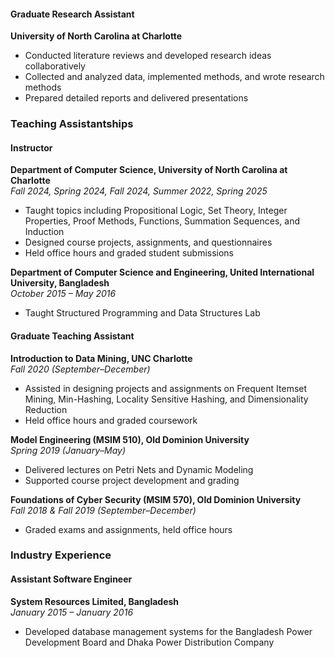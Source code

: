 
#### Graduate Research Assistant  
**University of North Carolina at Charlotte**  
- Conducted literature reviews and developed research ideas collaboratively
- Collected and analyzed data, implemented methods, and wrote research methods
- Prepared detailed reports and delivered presentations

### Teaching Assistantships

#### Instructor  
**Department of Computer Science, University of North Carolina at Charlotte**  
*Fall 2024, Spring 2024, Fall 2024, Summer 2022, Spring 2025*  
- Taught topics including Propositional Logic, Set Theory, Integer Properties, Proof Methods, Functions, Summation Sequences, and Induction
- Designed course projects, assignments, and questionnaires
- Held office hours and graded student submissions

**Department of Computer Science and Engineering, United International University, Bangladesh**  
*October 2015 – May 2016*  
- Taught Structured Programming and Data Structures Lab



#### Graduate Teaching Assistant  
**Introduction to Data Mining, UNC Charlotte**  
*Fall 2020 (September–December)*  
- Assisted in designing projects and assignments on Frequent Itemset Mining, Min-Hashing, Locality Sensitive Hashing, and Dimensionality Reduction
- Held office hours and graded coursework

**Model Engineering (MSIM 510), Old Dominion University**  
*Spring 2019 (January–May)*  
- Delivered lectures on Petri Nets and Dynamic Modeling
- Supported course project development and grading

**Foundations of Cyber Security (MSIM 570), Old Dominion University**  
*Fall 2018 & Fall 2019 (September–December)*  
- Graded exams and assignments, held office hours

### Industry Experience

#### Assistant Software Engineer  
**System Resources Limited, Bangladesh**  
*January 2015 – January 2016*  
- Developed database management systems for the Bangladesh Power Development Board and Dhaka Power Distribution Company


